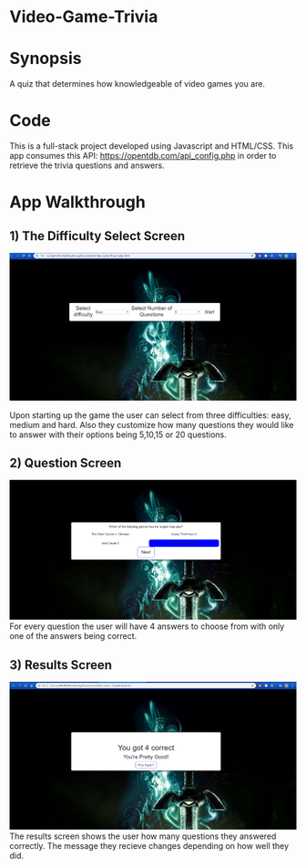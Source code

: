 # Video-Game-Trivia

# Synopsis
A quiz that determines how knowledgeable of video games you are. 

# Code
This is a full-stack project developed using Javascript and HTML/CSS. This app consumes this API: https://opentdb.com/api_config.php in order to retrieve the trivia questions and answers.  

# App Walkthrough
## 1) The Difficulty Select Screen
<img src = "trivia-demo/difficulty-demo.png">

Upon starting up the game the user can select from three difficulties: easy, medium and hard. Also they customize how many questions they would like to answer with their options being 5,10,15 or 20 questions. 

## 2) Question Screen
<img src = "trivia-demo/question-demo.png">
For every question the user will have 4 answers to choose from with only one of the answers being correct. 

## 3) Results Screen
<img src = "trivia-demo/results-demo.png">
The results screen shows the user how many questions they answered correctly. The message they recieve changes depending on how well they did.  
